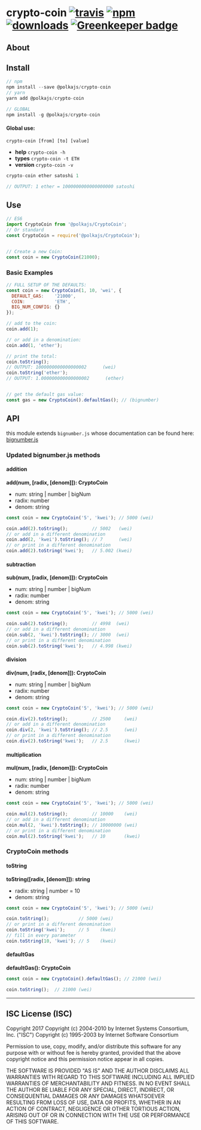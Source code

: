 # crypto-coin [![travis][travis-image]][travis-url] [![npm][npm-image]][npm-url] [![downloads][downloads-image]][downloads-url] [![Greenkeeper badge](https://badges.greenkeeper.io/PolkaJS/crypto-coin.svg)](https://greenkeeper.io/)

[travis-image]: https://travis-ci.org/PolkaJS/crypto-coin.svg?branch=master
[travis-url]: https://travis-ci.org/PolkaJS/crypto-coin
[npm-image]: https://img.shields.io/npm/v/@polkajs/crypto-coin.svg
[npm-url]: https://npmjs.org/package/@polkajs/crypto-coin
[downloads-image]: https://img.shields.io/npm/dm/@polkajs/crypto-coin.svg
[downloads-url]: https://npmjs.org/package/@polkajs/crypto-coin

## About

## Install

``` javascript
// npm
npm install --save @polkajs/crypto-coin
// yarn
yarn add @polkajs/crypto-coin

// GLOBAL
npm install -g @polkajs/crypto-coin
```

#### Global use:

`crypto-coin [from] [to] [value]`

- **help**    `crypto-coin -h`
- **types**   `crypto-coin -t ETH`
- **version** `crypto-coin -v`

``` javascript
crypto-coin ether satoshi 1

// OUTPUT: 1 ether = 1000000000000000000 satoshi
```

## Use

``` javascript
// ES6
import CryptoCoin from '@polkajs/CryptoCoin';
// Or standard
const CryptoCoin = require('@polkajs/CryptoCoin');


// Create a new Coin:
const coin = new CryptoCoin(21000);
```

### Basic Examples

``` javascript
// FULL SETUP OF THE DEFAULTS:
const coin = new CryptoCoin(1, 10, 'wei', {
  DEFAULT_GAS:    '21000',
  COIN:           'ETH',
  BIG_NUM_CONFIG: {}
});

// add to the coin:
coin.add(1);

// or add in a denomination:
coin.add(1, 'ether');

// print the total:
coin.toString();
// OUTPUT: 1000000000000000002      (wei)
coin.toString('ether');
// OUTPUT: 1.000000000000000002      (ether)


// get the default gas value:
const gas = new CryptoCoin().defaultGas(); // (bignumber)
```


## API

this module extends `bignumber.js` whose documentation can be found here:
[bignumber.js](https://mikemcl.github.io/bignumber.js/)

### Updated bignumber.js methods

#### addition

**add(num, [radix, [denom]]): CryptoCoin**
- num: string | number | bigNum
- radix: number
- denom: string

``` javascript
const coin = new CryptoCoin('5', 'kwei'); // 5000 (wei)

coin.add(2).toString();         // 5002   (wei)
// or add in a different denomination
coin.add(2, 'kwei').toString(); // 7      (wei)
// or print in a different denomination
coin.add(2).toString('kwei');   // 5.002 (kwei)
```

#### subtraction

**sub(num, [radix, [denom]]): CryptoCoin**
- num: string | number | bigNum
- radix: number
- denom: string

``` javascript
const coin = new CryptoCoin('5', 'kwei'); // 5000 (wei)

coin.sub(2).toString();         // 4998  (wei)
// or add in a different denomination
coin.sub(2, 'kwei').toString(); // 3000  (wei)
// or print in a different denomination
coin.sub(2).toString('kwei');   // 4.998 (kwei)
```

#### division

**div(num, [radix, [denom]]): CryptoCoin**
- num: string | number | bigNum
- radix: number
- denom: string

``` javascript
const coin = new CryptoCoin('5', 'kwei'); // 5000 (wei)

coin.div(2).toString();         // 2500     (wei)
// or add in a different denomination
coin.div(2, 'kwei').toString(); // 2.5      (wei)
// or print in a different denomination
coin.div(2).toString('kwei');   // 2.5      (kwei)
```

#### multiplication

**mul(num, [radix, [denom]]): CryptoCoin**
- num: string | number | bigNum
- radix: number
- denom: string

``` javascript
const coin = new CryptoCoin('5', 'kwei'); // 5000 (wei)

coin.mul(2).toString();         // 10000    (wei)
// or add in a different denomination
coin.mul(2, 'kwei').toString(); // 10000000 (wei)
// or print in a different denomination
coin.mul(2).toString('kwei');   // 10       (kwei)
```

### CryptoCoin methods

#### toString

**toString([radix, [denom]]): string**
- radix: string | number = 10
- denom: string

``` javascript
const coin = new CryptoCoin('5', 'kwei'); // 5000 (wei)

coin.toString();           // 5000 (wei)
// or print in a different denomination
coin.toString('kwei');     // 5    (kwei)
// fill in every parameter
coin.toString(10, 'kwei'); // 5    (kwei)
```

#### defaultGas

**defaultGas(): CryptoCoin**

``` javascript
const coin = new CryptoCoin().defaultGas(); // 21000 (wei)

coin.toString();  // 21000 (wei)
```

---

## ISC License (ISC)

Copyright 2017 <PolkaJS>
Copyright (c) 2004-2010 by Internet Systems Consortium, Inc. ("ISC")
Copyright (c) 1995-2003 by Internet Software Consortium


Permission to use, copy, modify, and/or distribute this software for any purpose with or without fee is hereby granted, provided that the above copyright notice and this permission notice appear in all copies.

THE SOFTWARE IS PROVIDED "AS IS" AND THE AUTHOR DISCLAIMS ALL WARRANTIES WITH REGARD TO THIS SOFTWARE INCLUDING ALL IMPLIED WARRANTIES OF MERCHANTABILITY AND FITNESS. IN NO EVENT SHALL THE AUTHOR BE LIABLE FOR ANY SPECIAL, DIRECT, INDIRECT, OR CONSEQUENTIAL DAMAGES OR ANY DAMAGES WHATSOEVER RESULTING FROM LOSS OF USE, DATA OR PROFITS, WHETHER IN AN ACTION OF CONTRACT, NEGLIGENCE OR OTHER TORTIOUS ACTION, ARISING OUT OF OR IN CONNECTION WITH THE USE OR PERFORMANCE OF THIS SOFTWARE.
